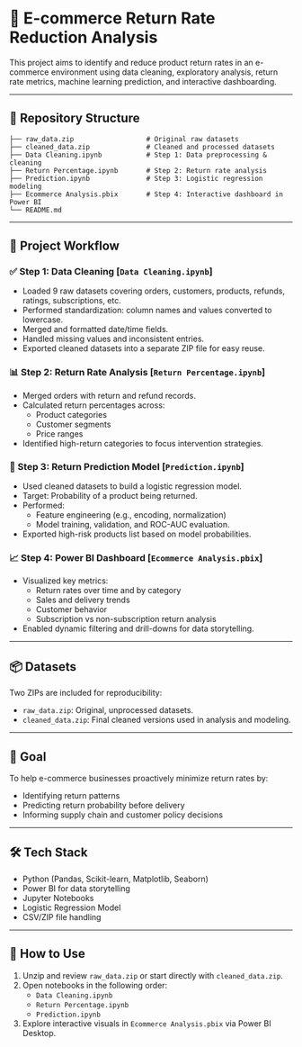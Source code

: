 
# 🛒 E-commerce Return Rate Reduction Analysis

This project aims to identify and reduce product return rates in an e-commerce environment using data cleaning, exploratory analysis, return rate metrics, machine learning prediction, and interactive dashboarding.

---

## 📁 Repository Structure

```
├── raw_data.zip                  # Original raw datasets
├── cleaned_data.zip              # Cleaned and processed datasets
├── Data Cleaning.ipynb           # Step 1: Data preprocessing & cleaning
├── Return Percentage.ipynb       # Step 2: Return rate analysis
├── Prediction.ipynb              # Step 3: Logistic regression modeling
├── Ecommerce Analysis.pbix       # Step 4: Interactive dashboard in Power BI
└── README.md
```

---

## 🔁 Project Workflow

### ✅ Step 1: Data Cleaning [`Data Cleaning.ipynb`]
- Loaded 9 raw datasets covering orders, customers, products, refunds, ratings, subscriptions, etc.
- Performed standardization: column names and values converted to lowercase.
- Merged and formatted date/time fields.
- Handled missing values and inconsistent entries.
- Exported cleaned datasets into a separate ZIP file for easy reuse.

### 📊 Step 2: Return Rate Analysis [`Return Percentage.ipynb`]
- Merged orders with return and refund records.
- Calculated return percentages across:
  - Product categories
  - Customer segments
  - Price ranges
- Identified high-return categories to focus intervention strategies.

### 🤖 Step 3: Return Prediction Model [`Prediction.ipynb`]
- Used cleaned datasets to build a logistic regression model.
- Target: Probability of a product being returned.
- Performed:
  - Feature engineering (e.g., encoding, normalization)
  - Model training, validation, and ROC-AUC evaluation.
- Exported high-risk products list based on model probabilities.

### 📈 Step 4: Power BI Dashboard [`Ecommerce Analysis.pbix`]
- Visualized key metrics:
  - Return rates over time and by category
  - Sales and delivery trends
  - Customer behavior
  - Subscription vs non-subscription return analysis
- Enabled dynamic filtering and drill-downs for data storytelling.

---

## 📦 Datasets

Two ZIPs are included for reproducibility:

- `raw_data.zip`: Original, unprocessed datasets.
- `cleaned_data.zip`: Final cleaned versions used in analysis and modeling.

---

## 🧠 Goal

To help e-commerce businesses proactively minimize return rates by:
- Identifying return patterns
- Predicting return probability before delivery
- Informing supply chain and customer policy decisions

---

## 🛠️ Tech Stack

- Python (Pandas, Scikit-learn, Matplotlib, Seaborn)
- Power BI for data storytelling
- Jupyter Notebooks
- Logistic Regression Model
- CSV/ZIP file handling

---

## 📌 How to Use

1. Unzip and review `raw_data.zip` or start directly with `cleaned_data.zip`.
2. Open notebooks in the following order:
   - `Data Cleaning.ipynb`
   - `Return Percentage.ipynb`
   - `Prediction.ipynb`
3. Explore interactive visuals in `Ecommerce Analysis.pbix` via Power BI Desktop.
